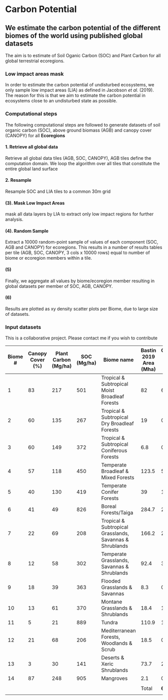 # Carbon Potential
## We estimate the carbon potential of the different biomes of the world using published global datasets

The aim is to estimate of Soil Oganic Carbon (SOC) and Plant Carbon for all global terrestrial ecoregions.



### Low impact areas mask
In order to estimate the carbon potential of undisturbed ecosystems, we only sample low impact areas (LIA) as defined in Jacobson *et al.* (2019). The reason for this is that we aim to estimate the carbon potential in ecosystems close to an undisturbed state as possible. 

### Computational steps
The following computational steps are followed to generate datasets of soil organic carbon (SOC), above ground biomass (AGB) and canopy cover (CANOPY) for all **Ecoregions**

#### 1. Retrieve all global data
Retrieve all global data tiles (AGB, SOC, CANOPY), AGB tiles define the computation domain. We loop the algorithm over all tiles that constitute the entire global land surface 
#### 2. Resample
Resample SOC and LIA tiles to a common 30m grid 
#### (3). Mask Low Impact Areas
mask all data layers by LIA to extract only low impact regions for further analysis.
#### (4). Random Sample
Extract a 10000 random-point sample of values of each component (SOC, AGB and CANOPY) for ecoregions. This results in a number of results tables per tile (AGB, SOC, CANOPY, 3 cols x 10000 rows) equal to number of biome or ecoregion members within a tile. 
#### (5) 
Finally, we aggregate all values by biome/ecoregion member resulting in global datasets per member of SOC, AGB, CANOPY.
#### (6) 
Results are plotted as xy density scatter plots per Biome, due to large size of datasets.


### Input datasets



This is a collaborative project. Please contact me if you wish to contribute 

Biome # |Canopy Cover (%)|Plant Carbon (Mg/ha)|SOC (Mg/ha)|Biome name| Bastin 2019 Area (Mha)|Current SOC Stock (Gt)|Plant Carbon Potential (Gt)|Soil Carbon Potential (Gt)
---- | -----|------|---|------|-------------------|------|---------|--------
1|83|217|501|Tropical & Subtropical Moist Broadleaf Forests|82|6.3|18|41
2|60|135|267|Tropical & Subtropical Dry Broadleaf Forests|19|0.5|3|5
3|60|149|372|Tropical & Subtropical Coniferous Forests|6.8|0.1|1|3
4|57|118|450|Temperate Broadleaf & Mixed Forests|123.5|5.8|15|56
5|40|130|419|Temperate Conifer Forests|39|1.9|5|16
6|41|49|826|Boreal Forests/Taiga|284.7|23.9|14|235
7|22|69|208|Tropical & Subtropical Grasslands, Savannas & Shrublands|166.2|2.3|11|35
8|12|58|302|Temperate Grasslands, Savannas & Shrublands|92.4|3.7|5|28
9|18|39|363|Flooded Grasslands & Savannas|8.3|0.3|0|3
10|13|61|370|Montane Grasslands & Shrublands|18.4|1.4|1|7
11|5|21|889|Tundra|110.9|16.5|2|99
12|21|68|206|Mediterranean Forests, Woodlands & Scrub|18.5|0.5|1|4
13|3|30|141|Deserts & Xeric Shrublands|73.7|2.1|2|10
14|87|248|905|Mangroves|2.1|0.2|1|2
||||||||
||||||Total|**65.5**|**79**| **544**|
||||||||
